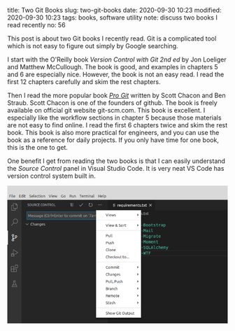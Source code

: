 title: Two Git Books
slug: two-git-books
date: 2020-09-30 10:23
modified: 2020-09-30 10:23
tags: books, software utility
note: discuss two books I read recently
no: 56

This post is about two Git books I recently read.  Git is a complicated tool 
which is not easy to figure out simply by Google searching. 

I start with the O'Reilly book *Version Control with Git 2nd ed* by Jon Loeliger 
and Matthew McCullough. The book is good, and examples in chapters 5 and 6 
are especially nice. However, the book is not an easy read. I read the first 
12 chapters carefully and skim the rest chapters. 

Then I read the more popular book [*Pro Git*](https://git-scm.com/book/en/v2)
written by Scott Chacon and Ben Straub.  Scott Chacon is one of
the founders of github.  The book is freely available on official git website
git-scm.com. This book is excellent.  I especially like the workflow sections
in chapter 5 because those materials are not easy to find online.  I read
the first 6 chapters twice and skim the rest book.  This book is also more
practical for engineers, and you can use the book as a reference for daily
projects. If you only have time for one book, this is the one to get. 
 
One benefit I get from reading the two books is that I can easily understand
the *Source Control* panel in Visual Studio Code. It is very neat VS Code has 
version control system built in. 

<div style="max-width:800px">
  <img class="img-fluid pb-3" src="/images/vs_code_vcs.png" alt="vs code vcs"> 
</div>
